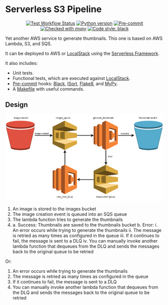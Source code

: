 # Serverless S3 Pipeline

<p align="center">
    <a href="https://github.com/gabrielbazan/serverless_s3_pipeline/actions"><img alt="Test Workflow Status" src="https://github.com/gabrielbazan/serverless_s3_pipeline/workflows/Test/badge.svg"></a>
    <!-- <a href="https://coveralls.io/github/application-creators/create_app?branch=main"><img alt="Coverage Status" src="https://coveralls.io/repos/github/application-creators/create_app/badge.svg?branch=main"></a> -->
    <a href="https://www.python.org"><img alt="Python version" src="https://img.shields.io/badge/Python-3.8-3776AB.svg?style=flat&logo=python&logoColor=white"></a>
    <a href="https://github.com/pre-commit/pre-commit"><img alt="Pre-commit" src="https://img.shields.io/badge/pre--commit-enabled-brightgreen?logo=pre-commit&logoColor=white"></a>
    <a href="http://mypy-lang.org/"><img alt="Checked with mypy" src="http://www.mypy-lang.org/static/mypy_badge.svg"></a>
    <a href="https://github.com/psf/black"><img alt="Code style: black" src="https://img.shields.io/badge/code%20style-black-000000.svg"></a>
</p>

Yet another AWS service to generate thumbnails. This one is based on AWS Lambda, S3, and SQS. 

It can be deployed to AWS or [LocalStack](https://github.com/localstack/localstack) using the [Serverless Framework](https://www.serverless.com/).

It also includes:
  * Unit tests.
  * Functional tests, which are executed against [LocalStack](https://github.com/localstack/localstack).
  * [Pre-commit](https://pre-commit.com/) hooks: [Black](https://github.com/psf/black), [ISort](https://pycqa.github.io/isort/), [Flake8](https://flake8.pycqa.org/en/latest/), and [MyPy](https://mypy-lang.org/).
  * A [Makefile](https://www.gnu.org/software/make/manual/make.html) with useful commands.


## Design

![Design](docs/diagram.png?raw=true "Design")

1. An image is stored to the images bucket
2. The image creation event is queued into an SQS queue
3. The lambda function tries to generate the thumbnails
4. 
    a. Success: Thumbnails are saved to the thumbnails bucket
    b. Error: 
        i. An error occurs while trying to generate the thumbnails
        ii. The message is retried as many times as configured in the queue
        iii. If it continues to fail, the message is sent to a DLQ
        iv. You can manually invoke another lambda function that dequeues from the DLQ and sends the messages back to the original queue to be retried


Or:

1. An error occurs while trying to generate the thumbnails
2. The message is retried as many times as configured in the queue
3. If it continues to fail, the message is sent to a DLQ
4. You can manually invoke another lambda function that dequeues from the DLQ and sends the messages back to the original queue to be retried
